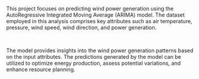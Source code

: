 <p>This project focuses on predicting wind power generation using the AutoRegressive Integrated Moving Average (ARIMA) model. The dataset employed in this analysis comprises key attributes such as air temperature, pressure, wind speed, wind direction, and power generation.</p>
<br>
<p>The model provides insights into the wind power generation patterns based on the input attributes. The predictions generated by the model can be utilized to optimize energy production, assess potential variations, and enhance resource planning.</p>

